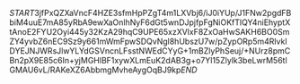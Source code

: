 $START$3jfPxQZXaVncF4HZE3sfmHpPZgT4m1LXVbj6/iJ0iYUp/J1FNw2pgdFBbiM4uuE7mA85yRbA9ewXaOnlhNyF6dGt5wnDJpjfpFgNiOKfTlQY4niEhyptXtAnoE2FYU2Oyi445y32KzA29hqC9UPE65xzXVlxF8ZxOaHwSAKH6BO0SmZY4yvbZ6nEC9Sz9y661mWmFpwSDQvNgl8hUbszU7w/pZypORp5m4RlvklDYEJNJWRsJlwYLYdGSVncnLFsstNWEdCYyG+1mBZlyPhSeuj/+NUrz8pmCBn2pX9E85c6In+yjMGHlBF1xywXLmEuK2dAB3g+o7Yl15Zlylk3beLwrM56tlGMAU6vL/RAKeXZ6AbbmgMvheAygOqBJ9kp$END$